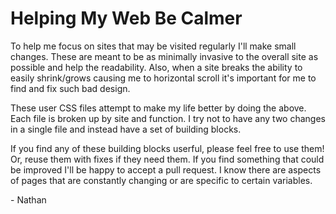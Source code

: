 # Helping My Web Be Calmer
<p>To help me focus on sites that may be visited regularly I'll make small changes. These are meant to be as minimally invasive to the overall site as possible and help the readability. Also, when a site breaks the ability to easily shrink/grows causing me to horizontal scroll it's important for me to find and fix such bad design.</p>
<p>These user CSS files attempt to make my life better by doing the above. Each file is broken up by site and function. I try not to have any two changes in a single file and instead have a set of building blocks.</p>
<p>If you find any of these building blocks userful, please feel free to use them! Or, reuse them with fixes if they need them. If you find something that could be improved I'll be happy to accept a pull request. I know there are aspects of pages that are constantly changing or are specific to certain variables.</p>
<p>- Nathan</p>
